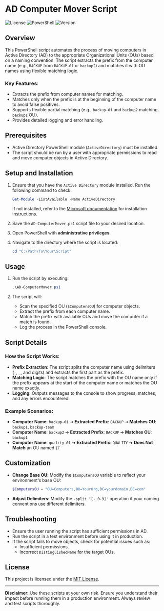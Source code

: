 # AD Computer Mover Script

![License](https://img.shields.io/badge/license-MIT-blue.svg)
![PowerShell](https://img.shields.io/badge/powershell-5.1%2B-blue.svg)
![Version](https://img.shields.io/badge/version-1.0.0-green.svg)

## Overview
This PowerShell script automates the process of moving computers in Active Directory (AD) to the appropriate Organizational Units (OUs) based on a naming convention. The script extracts the prefix from the computer name (e.g., `BACKUP` from `BACKUP-01` or `backup2`) and matches it with OU names using flexible matching logic.

### Key Features:
- Extracts the prefix from computer names for matching.
- Matches only when the prefix is at the beginning of the computer name to avoid false positives.
- Supports flexible partial matching (e.g., `backup-01` and `backup2` matching `backup1` OU).
- Provides detailed logging and error handling.

## Prerequisites
- Active Directory PowerShell module (`ActiveDirectory`) must be installed.
- The script should be run by a user with appropriate permissions to read and move computer objects in Active Directory.

## Setup and Installation
1. Ensure that you have the `Active Directory` module installed. Run the following command to check:
   ```powershell
   Get-Module -ListAvailable -Name ActiveDirectory
   ```
   If not installed, refer to the [Microsoft documentation](https://docs.microsoft.com/en-us/powershell/module/activedirectory/?view=windowsserver2022-ps) for installation instructions.

2. Save the `AD-ComputerMover.ps1` script file to your desired location.

3. Open PowerShell with **administrative privileges**.

4. Navigate to the directory where the script is located:
   ```powershell
   cd "C:\Path\To\Your\Script"
   ```

## Usage
1. Run the script by executing:
   ```powershell
   .\AD-ComputerMover.ps1
   ```

2. The script will:
   - Scan the specified OU (`$ComputersOU`) for computer objects.
   - Extract the prefix from each computer name.
   - Match the prefix with available OUs and move the computer if a match is found.
   - Log the process in the PowerShell console.

## Script Details
### How the Script Works:
- **Prefix Extraction**: The script splits the computer name using delimiters (`-`, `_`, and digits) and extracts the first part as the prefix.
- **Matching Logic**: The script matches the prefix with the OU name only if the prefix appears at the start of the computer name or matches the OU name exactly.
- **Logging**: Outputs messages to the console to show progress, matches, and any errors encountered.

### Example Scenarios:
- **Computer Name**: `backup-01` ➔ **Extracted Prefix**: `BACKUP` ➔ **Matches OU**: `backup1`, `backup-team`
- **Computer Name**: `backup2` ➔ **Extracted Prefix**: `BACKUP` ➔ **Matches OU**: `backup1`
- **Computer Name**: `quality-01` ➔ **Extracted Prefix**: `QUALITY` ➔ **Does Not Match** an OU named `IT`

## Customization
- **Change Base OU**: Modify the `$ComputersOU` variable to reflect your environment's base OU:
  ```powershell
  $ComputersOU = "OU=Computers,OU=YourOrg,DC=yourdomain,DC=com"
  ```
- **Adjust Delimiters**: Modify the `-split '[-_0-9]'` operation if your naming conventions use different delimiters.

## Troubleshooting
- Ensure the user running the script has sufficient permissions in AD.
- Run the script in a test environment before using it in production.
- If the script fails to move objects, check for potential issues such as:
  - Insufficient permissions.
  - Incorrect `DistinguishedName` for the target OUs.

## License

This project is licensed under the [MIT License](LICENSE).


---

**Disclaimer**: Use these scripts at your own risk. Ensure you understand their impact before running them in a production environment. Always review and test scripts thoroughly.
